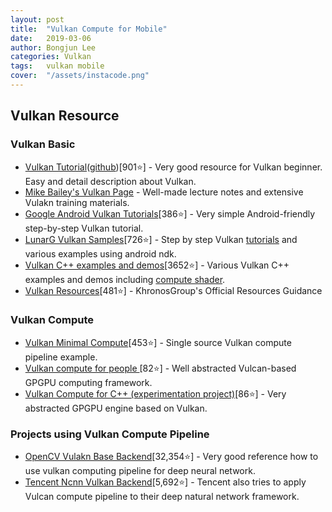 ```yaml
---
layout: post
title:  "Vulkan Compute for Mobile"
date:   2019-03-06
author: Bongjun Lee
categories: Vulkan
tags:	vulkan mobile
cover:  "/assets/instacode.png"
---
```


## Vulkan Resource

### Vulkan Basic
* [Vulkan Tutorial](https://vulkan-tutorial.com)([github](https://github.com/Overv/VulkanTutorial))[901⭐] - Very good resource for Vulkan beginner. Easy and detail description about Vulkan.
* [Mike Bailey's Vulkan Page](http://web.engr.oregonstate.edu/~mjb/vulkan/) - Well-made lecture notes and extensive Vulakn training materials.
* [Google Android Vulkan Tutorials](https://github.com/googlesamples/android-vulkan-tutorials)[386⭐] - Very simple Android-friendly step-by-step Vulkan tutorial.
* [LunarG Vulkan Samples](https://github.com/LunarG/VulkanSamples)[726⭐] - Step by step Vulkan [tutorials](https://github.com/LunarG/VulkanSamples/tree/master/API-Samples/Tutorial/markdown) and various examples using android ndk.
* [Vulkan C++ examples and demos](https://github.com/SaschaWillems/Vulkan)[3652⭐] - Various Vulkan C++ examples and demos including [compute shader](https://github.com/SaschaWillems/Vulkan/tree/master/examples/computeshader).
* [Vulkan Resources](https://github.com/KhronosGroup/Khronosdotorg/blob/master/api/vulkan/resources.md)[481⭐] - KhronosGroup's Official Resources Guidance

### Vulkan Compute
* [Vulkan Minimal Compute](https://github.com/Erkaman/vulkan_minimal_compute)[453⭐] - Single source Vulkan compute pipeline example. 
* [Vulkan compute for people ](https://github.com/Glavnokoman/vuh)[82⭐] - Well abstracted Vulcan-based GPGPU computing framework.
* [Vulkan Compute for C++ (experimentation project)](https://github.com/alexhultman/libvc)[86⭐] - Very abstracted GPGPU engine based on Vulkan.

### Projects using Vulkan Compute Pipeline
* [OpenCV Vulakn Base Backend](https://github.com/opencv/opencv/pull/12703)[32,354⭐] - Very good reference how to use vulkan computing pipeline for deep neural network.
* [Tencent Ncnn Vulkan Backend](https://github.com/Tencent/ncnn/wiki/vulkan-notes)[5,692⭐] - Tencent also tries to apply Vulcan compute pipeline to their deep natural network framework.
